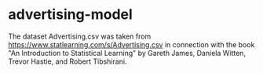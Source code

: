 # advertising-model

The dataset Advertising.csv was taken from https://www.statlearning.com/s/Advertising.csv in connection with the book "An Introduction to Statistical Learning" by Gareth James, Daniela Witten, Trevor Hastie, and Robert Tibshirani.

